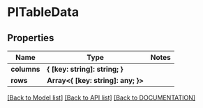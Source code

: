 # PITableData

## Properties
Name | Type | Notes
------------ | ------------- | -------------
**columns** | **{ [key: string]: string; }**
**rows** | **Array<{ [key: string]: any; }>**

[[Back to Model list]](../../DOCUMENTATION.md#documentation-for-models) [[Back to API list]](../../DOCUMENTATION.md#documentation-for-api-endpoints) [[Back to DOCUMENTATION]](../../DOCUMENTATION.md)
